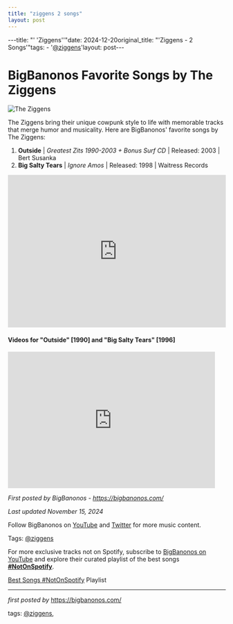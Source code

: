 ```yaml
---
title: "ziggens 2 songs"
layout: post
---
```

---title: "' 'Ziggens''"date: 2024-12-20original_title: "'Ziggens - 2 Songs'"tags:  - '[@ziggens](/tags/ziggens/)'layout: post---<h1>BigBanonos Favorite Songs by The Ziggens</h1><img src="https://theziggensofficial.com/site/wp-content/uploads/2019/03/Brad-Nowell-and-Bert-2-300x205.jpg" alt="The Ziggens"> <p>The Ziggens bring their unique cowpunk style to life with memorable tracks that merge humor and musicality. Here are BigBanonos' favorite songs by The Ziggens:</p> <ol> <li><strong>Outside</strong> | <em>Greatest Zits 1990-2003 + Bonus Surf CD</em> | Released: 2003 | Bert Susanka</li> <li><strong>Big Salty Tears</strong> | <em>Ignore Amos</em> | Released: 1998 | Waitress Records</li></ol> <div> <iframe src="https://open.spotify.com/embed/playlist/6SYhibWHUKk8TD9s6T8jxD?utm_source=generator" width="100%" height="352" frameborder="0" allowfullscreen="" allow="autoplay; clipboard-write; encrypted-media; fullscreen; picture-in-picture" loading="lazy"></iframe></div> <h4>Videos for "Outside" [1990] and "Big Salty Tears" [1996]</h4><iframe allowfullscreen="" frameborder="0" height="315" src="https://www.youtube.com/embed/hyBZ546iWug?list=PLtuNtuTatqI3yC3iZzOkNfuHZwF_HGZaN" width="95%"></iframe> <p><em>First posted by BigBanonos - <a href="https://bigbanonos.com/">https://bigbanonos.com/</a></em></p><p><em>Last updated November 15, 2024</em></p><p>Follow BigBanonos on <a href="https://www.youtube.com/[@BigBanonos](/tags/BigBanonos/)">YouTube</a> and <a href="https://x.com/bigbanonos">Twitter</a> for more music content.</p><p>Tags: [@ziggens](/tags/ziggens/)</p><!--Subscribe and Playlist Links--><div>    <p>For more exclusive tracks not on Spotify, subscribe to <a href="https://www.youtube.com/[@BigBanonos](/tags/BigBanonos/)" target="_blank">BigBanonos on YouTube</a> and explore their curated playlist of the best songs <strong>[#NotOnSpotify](/tags/NotOnSpotify/)</strong>.</p>    <p><a href="https://www.youtube.com/playlist?list=PLtuNtuTatqI0kFahUCbtbfenC_ET5O_tr" target="_blank">Best Songs [#NotOnSpotify](/tags/NotOnSpotify/) Playlist<br /></a></p></div><hr /><p><em>first posted by</em> <a href="https://bigbanonos.com/" rel="noopener" target="_new">https://bigbanonos.com/</a></p><p>tags: [@ziggens](/tags/ziggens/),</p>